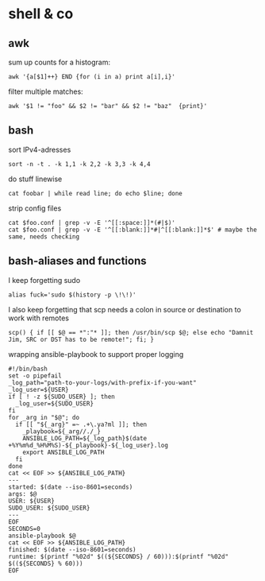 # shell & co

## awk

sum up counts for a histogram:
```
awk '{a[$1]++} END {for (i in a) print a[i],i}' 
```

filter multiple matches:
```
awk '$1 != "foo" && $2 != "bar" && $2 != "baz"  {print}' 
```

## bash

sort IPv4-adresses
```
sort -n -t . -k 1,1 -k 2,2 -k 3,3 -k 4,4 
```

do stuff linewise
```
cat foobar | while read line; do echo $line; done
```

strip config files
```
cat $foo.conf | grep -v -E '^[[:space:]]*(#|$)'
cat $foo.conf | grep -v -E '^[[:blank:]]*#|^[[:blank:]]*$' # maybe the same, needs checking
```

## bash-aliases and functions

I keep forgetting sudo
```
alias fuck='sudo $(history -p \!\!)'
```

I also keep forgetting that scp needs a colon in source or destination to work with remotes
```
scp() { if [[ $@ == *":"* ]]; then /usr/bin/scp $@; else echo "Damnit Jim, SRC or DST has to be remote!"; fi; }
```

wrapping ansible-playbook to support proper logging
```
#!/bin/bash
set -o pipefail
_log_path="path-to-your-logs/with-prefix-if-you-want"
_log_user=${USER}
if [ ! -z ${SUDO_USER} ]; then
  _log_user=${SUDO_USER}
fi
for _arg in "$@"; do
  if [[ "${_arg}" =~ .+\.ya?ml ]]; then
    _playbook=${_arg//./_}
    ANSIBLE_LOG_PATH=${_log_path}$(date +%Y%m%d_%H%M%S)-${_playbook}-${_log_user}.log
    export ANSIBLE_LOG_PATH
  fi
done
cat << EOF >> ${ANSIBLE_LOG_PATH}
---
started: $(date --iso-8601=seconds)
args: $@
USER: ${USER}
SUDO_USER: ${SUDO_USER}
---
EOF
SECONDS=0
ansible-playbook $@
cat << EOF >> ${ANSIBLE_LOG_PATH}
finished: $(date --iso-8601=seconds)
runtime: $(printf "%02d" $((${SECONDS} / 60))):$(printf "%02d" $((${SECONDS} % 60)))
EOF
```


